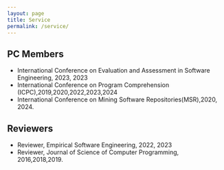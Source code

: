 ```yaml
---
layout: page
title: Service
permalink: /service/
---
```


PC Members
--
* International Conference on Evaluation and Assessment in Software Engineering, 2023, 2023
* International Conference on Program Comprehension (ICPC),2019,2020,2022,2023,2024
* International Conference on Mining Software Repositories(MSR),2020, 2024.


Reviewers
--
* Reviewer, Empirical Software Engineering, 2022, 2023
* Reviewer, Journal of Science of Computer Programming, 2016,2018,2019.


